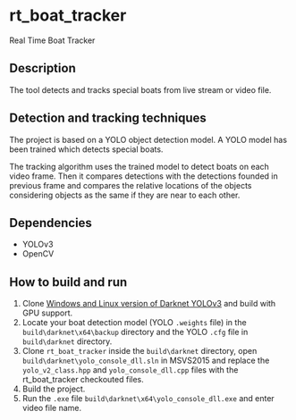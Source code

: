 # rt_boat_tracker
Real Time Boat Tracker

## Description

The tool detects and tracks special boats from live stream or video file.

## Detection and tracking techniques

The project is based on a YOLO object detection model. A YOLO model has been trained which detects special boats.

The tracking algorithm uses the trained model to detect boats on each video frame. 
Then it compares detections with the detections founded in previous frame and compares the relative locations of the objects considering objects as the same if they are near to each other.

## Dependencies

- YOLOv3
- OpenCV

## How to build and run

1. Clone [Windows and Linux version of Darknet YOLOv3](https://github.com/AlexeyAB/darknet#how-to-train-to-detect-your-custom-objects) and build with GPU support.
2. Locate your boat detection model (YOLO `.weights` file) in the `build\darknet\x64\backup` directory and the YOLO `.cfg` file in `build\darknet` directory.
3. Clone `rt_boat_tracker` inside the `build\darknet` directory, open `build\darknet\yolo_console_dll.sln` in MSVS2015 and replace the `yolo_v2_class.hpp` and `yolo_console_dll.cpp` files with the rt_boat_tracker checkouted files.
4. Build the project.
5. Run the `.exe` file `build\darknet\x64\yolo_console_dll.exe` and enter video file name.

